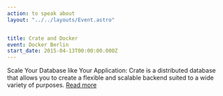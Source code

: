 ```yaml
---
action: to speak about
layout: "../../layouts/Event.astro"


title: Crate and Docker
event: Docker Berlin
start_date: 2015-04-13T00:00:00.000Z
---
```


Scale Your Database like Your Application: Crate is a distributed database that allows you to create a flexible and scalable backend suited to a wide variety of purposes. [Read more](https://www.meetup.com/Docker-Berlin/events/221573093/)
